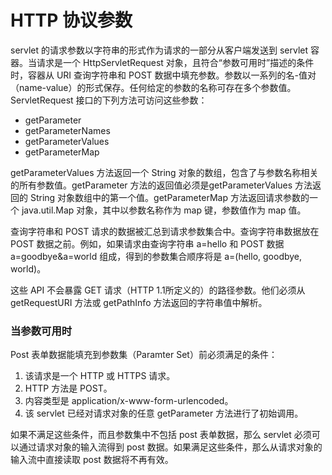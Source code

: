 HTTP 协议参数
====

servlet 的请求参数以字符串的形式作为请求的一部分从客户端发送到 servlet 容器。当请求是一个 HttpServletRequest 对象，且符合“参数可用时”描述的条件时，容器从 URI 查询字符串和 POST 数据中填充参数。参数以一系列的名-值对（name-value）的形式保存。任何给定的参数的名称可存在多个参数值。ServletRequest 接口的下列方法可访问这些参数：

* getParameter
* getParameterNames
* getParameterValues
* getParameterMap

getParameterValues 方法返回一个 String 对象的数组，包含了与参数名称相关的所有参数值。getParameter 方法的返回值必须是getParameterValues 方法返回的 String 对象数组中的第一个值。getParameterMap 方法返回请求参数的一个 java.util.Map 对象，其中以参数名称作为 map 键，参数值作为 map 值。

查询字符串和 POST 请求的数据被汇总到请求参数集合中。查询字符串数据放在 POST 数据之前。例如，如果请求由查询字符串 a=hello 和 POST 数据 a=goodbye&a=world 组成，得到的参数集合顺序将是 a=(hello, goodbye, world)。

这些 API 不会暴露 GET 请求（HTTP 1.1所定义的）的路径参数。他们必须从 getRequestURI 方法或 getPathInfo 方法返回的字符串值中解析。

### 当参数可用时

Post 表单数据能填充到参数集（Paramter Set）前必须满足的条件：
1. 该请求是一个 HTTP 或 HTTPS 请求。
2. HTTP 方法是 POST。
3. 内容类型是 application/x-www-form-urlencoded。
4. 该 servlet 已经对请求对象的任意 getParameter 方法进行了初始调用。

如果不满足这些条件，而且参数集中不包括 post 表单数据，那么 servlet 必须可以通过请求对象的输入流得到 post 数据。如果满足这些条件，那么从请求对象的输入流中直接读取 post 数据将不再有效。
